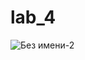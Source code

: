 # lab_4
![Без имени-2](https://github.com/pudovana/lab_4/assets/124800948/ad60f9a8-4083-416d-8f32-8a8fd2d43ada)
